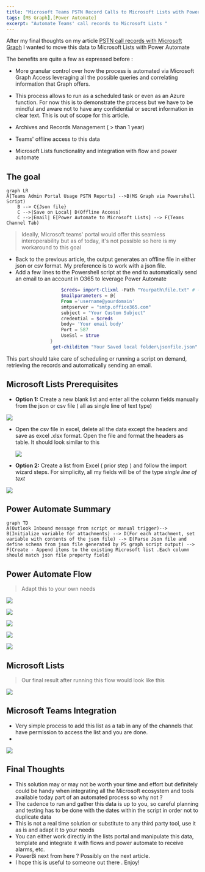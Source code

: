 ```yaml
---
title: "Microsoft Teams PSTN Record Calls to Microsoft Lists with Power Automate"
tags: [MS Graph],[Power Automate]
excerpt: "Automate Teams' call records to Microsoft Lists "
---
```


After my final thoughts on my article  [PSTN call records with Microsoft Graph](https://pdleon.github.io/Retrieve-PSTN-Calls-with-Microsoft-Graph/) I wanted to move this data to Microsoft Lists with Power Automate

The benefits are quite a few as expressed before :

- More granular control over how the process is automated via Microsoft Graph Access leveraging all the possible queries and correlating information that Graph offers.
- This process allows to run as a scheduled task or even as an Azure function. For now this is to demonstrate the process but we have to be mindful and aware not to have any confidential or secret information in clear text. This is out of scope for this article.

- Archives and Records Management ( > than 1 year)

- Teams' offline access to this data
- Microsoft Lists functionality and integration with flow and power automate



## The goal

```mermaid
graph LR
A[Teams Admin Portal Usage PSTN Reports] -->B(MS Graph via Powershell Script)
    B --> C{Json file}
    C -->|Save on Local| D(Offline Access)
    C -->|Email| E[Power Automate to Microsoft Lists] --> F(Teams Channel Tab)
```



> Ideally, Microsoft teams' portal would offer this seamless interoperability but as of today, it's not possible so here is my workaround to this goal



- Back to the previous article, the output generates an offline file in either json or csv format. My preference is to work with a json file.
- Add  a few lines to the Powershell script at the end to automatically send an email to an account in O365 to leverage Power Automate 





```powershell
					$creds= import-Clixml -Path "Yourpath\file.txt" # --> Prior to adding this line, I exported my credentials to an offline file
                 	$mailparameters = @{
                    From ='username@yourdomain'
                    smtpserver = "smtp.office365.com"
                    subject = "Your Custom Subject"
                    credential = $creds
                    body= 'Your email body'
                    Port = 587
                    UseSsl = $true
                }
                 get-childitem "Your Saved local folder\jsonfile.json" | Send-MailMessage @mailparameters -to $EmailTo # -> $Emailto variable or hard coded email address
```



This part should take care of scheduling or running a script on demand, retrieving the records and automatically sending an email. 



## Microsoft Lists Prerequisites

- **Option 1:** Create a new blank list and enter all the column fields manually from the json or csv file ( all as single line of text type)

  

![](../assets/images/CreateNewList.png)

- Open the csv file in excel, delete all the data except the headers and save as excel .xlsx format. Open the file and format the headers as table. It should look similar to this

  

  ![](../assets/images/ExcelFileFormat.png)



- **Option 2:** Create a list from Excel ( prior step ) and follow the import wizard steps. For simplicity, all my fields will be of the type *single line of text*

  

![](../assets/images/CreateListfromExcelImport.png)



## Power Automate Summary

```mermaid
graph TD
A(Outlook Inbound message from script or manual trigger)--> B(Initialize variable for attachments) --> D(For each attachment, set variable with contents of the json file) --> E(Parse Json file and define schema from json file generated by PS graph script output) --> F(Create - Append items to the existing Microsoft list .Each column should match json file property field)
```



## Power Automate Flow

> Adapt this to your own needs



![](../assets/images/PA-Inbox.png)

![](../assets/images/PA-InitializeVariable.png)

![](../assets/images/PA3-SetVariablewithContent.png)

![](../assets/images/PA4-ParseJson.png)

![](../assets/images/PA5-CreateListItem.png)



## Microsoft Lists

> Our final result after running this flow would look like this



![](../assets/images/MSListResult.png)



## Microsoft Teams Integration

- Very simple process to add this list as a tab in any of the channels that have permission to access the list and you are done. 
- 

![](../assets/images/TeamsTab.png)





## Final Thoughts

- This solution may or may not be worth your time and effort but definitely could be handy when integrating all the Microsoft ecosystem and tools available today part of an automated process so why not ?
- The cadence to run and gather this data is up to you, so careful planning and testing has to be done with the dates within the script in order not to duplicate data
- This is not a real time solution or substitute to any third party tool, use it as is and adapt it to your needs
- You can either work directly in the lists portal and manipulate this data, template and integrate it with flows and power automate to receive alarms, etc.
- PowerBi next from here ? Possibly on the next article.
- I hope this is useful to someone out there . Enjoy!
